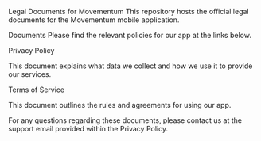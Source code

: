 Legal Documents for Movementum
This repository hosts the official legal documents for the Movementum mobile application.

Documents
Please find the relevant policies for our app at the links below.

Privacy Policy

This document explains what data we collect and how we use it to provide our services.

Terms of Service

This document outlines the rules and agreements for using our app.

For any questions regarding these documents, please contact us at the support email provided within the Privacy Policy.

